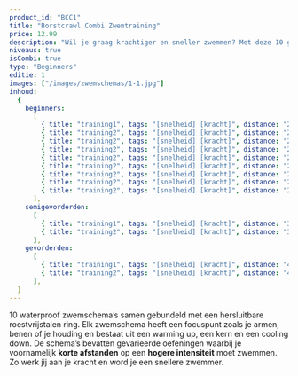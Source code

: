 ```yaml
---
product_id: "BCC1"
title: "Borstcrawl Combi Zwemtraining"
price: 12.99
description: "Wil je graag krachtiger en sneller zwemmen? Met deze 10 gevarieerde zwemschema’s van 60 minuten zet jij je spieren aan het werk! Volledig waterproof zodat jij er onbeperkt mee kunt zwemmen."
niveaus: true
isCombi: true
type: "Beginners"
editie: 1
images: ["/images/zwemschemas/1-1.jpg"]
inhoud:
  {
    beginners:
      [
        { title: "training1", tags: "[snelheid] [kracht]", distance: "2200", type: "kracht trainingen" },
        { title: "training2", tags: "[snelheid] [kracht]", distance: "2200", type: "kracht trainingen" },
        { title: "training2", tags: "[snelheid] [kracht]", distance: "2200", type: "kracht trainingen" },
        { title: "training2", tags: "[snelheid] [kracht]", distance: "2200", type: "kracht trainingen" },
        { title: "training2", tags: "[snelheid] [kracht]", distance: "2200", type: "kracht trainingen" },
        { title: "training2", tags: "[snelheid] [kracht]", distance: "2200", type: "kracht trainingen" },
        { title: "training2", tags: "[snelheid] [kracht]", distance: "2200", type: "kracht trainingen" },
        { title: "training2", tags: "[snelheid] [kracht]", distance: "2200", type: "kracht trainingen" },
        { title: "training2", tags: "[snelheid] [kracht]", distance: "2200", type: "kracht trainingen" },
      ],
    semigevorderden:
      [
        { title: "training1", tags: "[snelheid] [kracht]", distance: "3200", type: "kracht" },
        { title: "training2", tags: "[snelheid] [kracht]", distance: "3200", type: "kracht" },
      ],
    gevorderden:
      [
        { title: "training1", tags: "[snelheid] [kracht]", distance: "4200", type: "kracht" },
        { title: "training2", tags: "[snelheid] [kracht]", distance: "4200", type: "kracht" },
      ],
  }
---
```


10 waterproof zwemschema’s samen gebundeld met een hersluitbare roestvrijstalen ring. Elk zwemschema heeft een focuspunt zoals je armen, benen of je houding en bestaat uit een warming up, een kern en een cooling down. De schema’s bevatten gevarieerde oefeningen waarbij je voornamelijk **korte afstanden** op een **hogere intensiteit** moet zwemmen. Zo werk jij aan je kracht en word je een snellere zwemmer.
